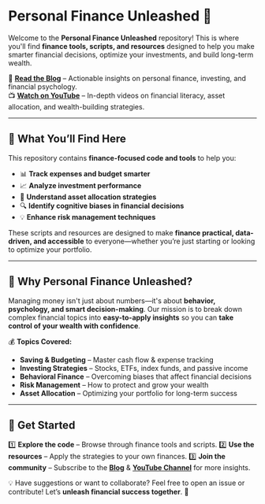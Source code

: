 # Personal Finance Unleashed 🚀

Welcome to the **Personal Finance Unleashed** repository! This is where you'll find **finance tools, scripts, and resources** designed to help you make smarter financial decisions, optimize your investments, and build long-term wealth.  

🔗 **[Read the Blog](https://personalfinanceunleashed.com/)** – Actionable insights on personal finance, investing, and financial psychology.  
📺 **[Watch on YouTube](https://www.youtube.com/@PersonalFinance-Unleashed)** – In-depth videos on financial literacy, asset allocation, and wealth-building strategies.  

---
## 🚀 What You’ll Find Here
This repository contains **finance-focused code and tools** to help you:
- 📊 **Track expenses and budget smarter**
- 📈 **Analyze investment performance**
- 🎯 **Understand asset allocation strategies**
- 🔍 **Identify cognitive biases in financial decisions**
- 💡 **Enhance risk management techniques**

These scripts and resources are designed to make **finance practical, data-driven, and accessible** to everyone—whether you’re just starting or looking to optimize your portfolio.  

---
## 🎯 Why Personal Finance Unleashed?
Managing money isn't just about numbers—it's about **behavior, psychology, and smart decision-making**. Our mission is to break down complex financial topics into **easy-to-apply insights** so you can **take control of your wealth with confidence**.

💰 **Topics Covered:**
- **Saving & Budgeting** – Master cash flow & expense tracking  
- **Investing Strategies** – Stocks, ETFs, index funds, and passive income  
- **Behavioral Finance** – Overcoming biases that affect financial decisions  
- **Risk Management** – How to protect and grow your wealth  
- **Asset Allocation** – Optimizing your portfolio for long-term success  

---
## 🚀 Get Started
1️⃣ **Explore the code** – Browse through finance tools and scripts.
2️⃣ **Use the resources** – Apply the strategies to your own finances.
3️⃣ **Join the community** – Subscribe to the **[Blog](https://personalfinanceunleashed.com/)** & **[YouTube Channel](https://www.youtube.com/@PersonalFinance-Unleashed)** for more insights.

💡 Have suggestions or want to collaborate? Feel free to open an issue or contribute! Let’s **unleash financial success together**. 🚀
